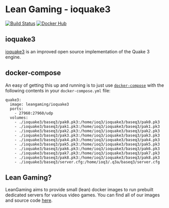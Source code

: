 # Lean Gaming - ioquake3

[![Build Status](https://travis-ci.org/leangaming/ioquake3.svg?branch=master)](https://travis-ci.org/leangaming/ioquake3)
[![Docker Hub](https://img.shields.io/docker/pulls/leangaming/ioquake3.svg)](https://hub.docker.com/r/leangaming/ioquake3)

## ioquake3

[ioquake3](https://ioquake3.org/) is an improved open source implementation of the Quake 3 engine.

## docker-compose

An easy of getting this up and running is to just use [`docker-compose`](https://docs.docker.com/compose/overview/) with the following contents in your `docker-compose.yml` file:

```
quake3:
  image: leangaming/ioquake3
  ports:
    - 27960:27960/udp
  volumes:
    - ./ioquake3/baseq3/pak0.pk3:/home/ioq3/ioquake3/baseq3/pak0.pk3
    - ./ioquake3/baseq3/pak1.pk3:/home/ioq3/ioquake3/baseq3/pak1.pk3
    - ./ioquake3/baseq3/pak2.pk3:/home/ioq3/ioquake3/baseq3/pak2.pk3
    - ./ioquake3/baseq3/pak3.pk3:/home/ioq3/ioquake3/baseq3/pak3.pk3
    - ./ioquake3/baseq3/pak4.pk3:/home/ioq3/ioquake3/baseq3/pak4.pk3
    - ./ioquake3/baseq3/pak5.pk3:/home/ioq3/ioquake3/baseq3/pak5.pk3
    - ./ioquake3/baseq3/pak6.pk3:/home/ioq3/ioquake3/baseq3/pak6.pk3
    - ./ioquake3/baseq3/pak7.pk3:/home/ioq3/ioquake3/baseq3/pak7.pk3
    - ./ioquake3/baseq3/pak8.pk3:/home/ioq3/ioquake3/baseq3/pak8.pk3
    - ./ioquake3/baseq3/server.cfg:/home/ioq3/.q3a/baseq3/server.cfg
```

## Lean Gaming?

LeanGaming aims to provide small (lean) docker images to run prebuilt dedicated servers for various video games. You can find all of our images and source code [here](https://github.com/leangaming).
